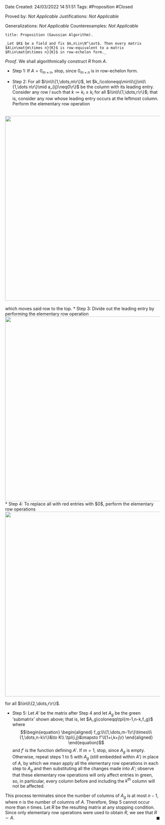 <br />
<br />

Date Created: 24/03/2022 14:51:51
Tags: #Proposition #Closed 

Proved by: _Not Applicable_
Justifications: _Not Applicable_

Generalizations: _Not Applicable_
Counterexamples: _Not Applicable_

``` ad-Proposition
title: Proposition (Gaussian Algorithm).

_Let $K$ be a field and fix $m,n\in\N^\ast$. Then every matrix $A\in\mat{m\times n}{K}$ is row-equivalent to a matrix $R\in\mat{m\times n}{K}$ in row-echelon form._

```

_Proof_. We shall algorithmically construct $R$ from $A$.
* Step 1: If $A=0_{m\times n}$, stop, since $0_{m\times n}$ is in row-echelon form.

* Step 2: For all $i\in\l\{1,\dots,m\r\}$, let $k_i\coloneqq\min\l\{j\in\l\{1,\dots n\r\}\mid a_{ij}\neq0\r\}$ be the column with its leading entry. Consider any row $l$ such that $k\coloneqq k_l\leq k_i$ for all $i\in\l\{1,\dots,r\r\}$; that is, consider any row whose leading entry occurs at the leftmost column. Perform the elementary row operation
<br>
  <center><img src="https://raw.githubusercontent.com/zhaoshenzhai/MathWiki/master/Images/2022-03-24_185733/image.svg", width=600></center>
<br>
  which moves said row to the top.
* Step 3: Divide out the leading entry by performing the elementary row operation
  <center><img src="https://raw.githubusercontent.com/zhaoshenzhai/MathWiki/master/Images/2022-03-24_201822
/image.svg", width=600></center>
* Step 4: To replace all with red entries with $0$, perform the elementary row operations
  <center><img src="https://raw.githubusercontent.com/zhaoshenzhai/MathWiki/master/Images/2022-03-24_203210/image.svg", width=600></center>

  for all $i\in\l\{2,\dots,r\r\}$.
* Step 5: Let $A'$ be the matrix after Step 4 and let $A_g$ be the green $\textrm{`}$submatrix$\textrm{'}$ shown above; that is, let $A_g\coloneqq\tpl{m-1,n-k,f_g}$ where
$$\begin{equation}
    \begin{aligned}
        f_g:\l\{1,\dots,m-1\r\}\times\l\{1,\dots,n-k\r\}&\to K\\
        \tpl{i,j}&\mapsto f'\l(1+i,k+j\r)
    \end{aligned}
\end{equation}$$
and $f'$ is the function defining $A'$. If $m=1$, stop, since $A_g$ is empty. Otherwise, repeat steps 1 to 5 with $A_g$ (still embedded within $A'$) in place of $A$, by which we mean apply all the elementary row operations in each step to $A_g$ and then substituting all the changes made into $A'$; observe that these elementary row operations will only affect entries in green, so, in particular, every column before and including the $k^\textrm{th}$ column will not be affected.

This process terminates since the number of columns of $A_g$ is at most $n-1$, where $n$ is the number of columns of $A$. Therefore, Step 5 cannot occur more than $n$ times. Let $R$ be the resulting matrix at any stopping condition. Since only elementary row operations were used to obtain $R$, we see that $R\sim A$.<span style="float:right;">$\blacksquare$</span>
